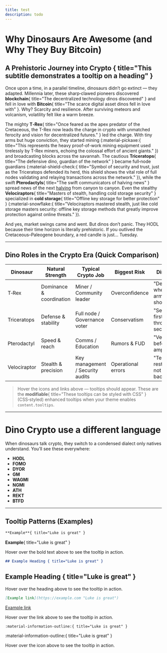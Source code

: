 ```yaml
---
title: test
description: todo
---
```


# Why Dinosaurs Are Awesome (and Why They Buy Bitcoin)

## A Prehistoric Journey into Crypto { title="This subtitle demonstrates a tooltip on a heading" }

Once upon a time, in a parallel timeline, dinosaurs didn’t go extinct — they adapted. Millennia later, these sharp‑clawed pioneers discovered **blockchain**{ title="The decentralized technology dinos discovered" } and fell in love with **Bitcoin**{ title="The scarce digital asset dinos fell in love with" }. Why? Scarcity and resilience. After surviving meteors and volcanism, volatility felt like a warm breeze.

The mighty **T‑Rex**{ title="Once feared as the apex predator of the Cretaceous, the T-Rex now leads the charge in crypto with unmatched ferocity and vision for decentralized futures." } led the charge. With tiny arms but huge conviction, they started mining (:material-pickaxe:{ title="This represents the heavy proof-of-work mining equipment used tirelessly by T-Rex miners, echoing the colossal effort of ancient giants." }) and broadcasting blocks across the savannah. The cautious **Triceratops**{ title="The defensive dino, guardian of the network" } became full‑node guardians (:material-shield-check:{ title="Symbol of security and trust, just as the Triceratops defended its herd, this shield shows the vital role of full nodes validating and relaying transactions across the network." }), while the swift **Pterodactyls**{ title="The swift communicators of halving news" } spread news of the next [halving](# "The Bitcoin halving is the recurring event every ~210,000 blocks where the block reward is cut in half, ensuring scarcity over time and fueling long-term belief.") from canyon to canyon. Even the stealthy **Velociraptors**{ title="Masters of stealth, handling cold storage security" } specialized in **cold storage**{ title="Offline key storage for better protection" } (:material-snowflake:{ title="Velociraptors mastered stealth, just like cold storage masters security: offline key storage methods that greatly improve protection against online threats." }).

And yes, market swings came and went. But dinos don’t panic. They HODL because their time horizon is literally prehistoric. If you outlived the Cretaceous–Paleogene boundary, a red candle is just… Tuesday.

---

## Dino Roles in the Crypto Era (Quick Comparison)

| Dinosaur | Natural Strength | Typical Crypto Job | Biggest Risk | Dino Tip |
|---|---|---|---|---|
| T‑Rex | Dominance & coordination | Miner / Community leader | Overconfidence | "Delegate when your arms are short." |
| Triceratops | Defense & stability | Full node / Governance voter | Conservatism | "Security first, throughput second." |
| Pterodactyl | Speed & reach | Comms / Education | Rumors & FUD | "Verify before you amplify." |
| Velociraptor | Stealth & precision | Key management / Security audits | Operational errors | "Test restores, not just backups." |

> Hover the icons and links above — tooltips should appear. These are the **modifiable**{ title="These tooltips can be styled with CSS" } (CSS‑styled) enhanced tooltips when your theme enables `content.tooltips`.

---

# Dino Crypto use a different language

When dinosaurs talk crypto, they switch to a condensed dialect only natives understand. You’ll see these everywhere:

- **HODL**
- **FOMO**
- **DYOR**
- **GM**
- **WAGMI**
- **NGMI**
- **ATH**
- **REKT**
- **BTFD**

---

## Tooltip Patterns (Examples)

```markdown
**Example**{ title="Luke is great" }
```
**Example**{ title="Luke is great" }

Hover over the bold text above to see the tooltip in action.

```markdown
## Example Heading { title="Luke is great" }
```
## Example Heading { title="Luke is great" }

Hover over the heading above to see the tooltip in action.

```markdown
[Example link](https://example.com "Luke is great")
```
[Example link](https://example.com "Luke is great")

Hover over the link above to see the tooltip in action.

```markdown
:material-information-outline:{ title="Luke is great" }
```
:material-information-outline:{ title="Luke is great" }

Hover over the icon above to see the tooltip in action.